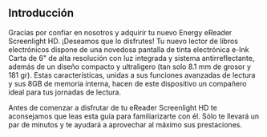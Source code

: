 ## Introducción

Gracias por confiar en nosotros y adquirir tu nuevo Energy eReader Screenlight HD. ¡Deseamos que lo disfrutes! Tu nuevo lector de libros electrónicos dispone de una novedosa pantalla de tinta electrónica e-Ink Carta de 6" de alta resolución con luz integrada y sistema antirreflectante, además de un diseño compacto y ultraligero (tan solo 8.1 mm de grosor y 181 gr). Estas características, unidas a sus funciones avanzadas de lectura y sus 8GB de memoria interna, hacen de este dispositivo un compañero ideal para tus jornadas de lectura.

Antes de comenzar a disfrutar de tu eReader Screenlight HD te aconsejamos que leas esta guía para familiarizarte con él. Sólo te llevará un par de minutos y te ayudará a aprovechar al máximo sus prestaciones.
